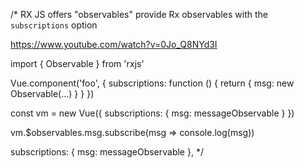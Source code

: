   /*
  RX JS offers "observables"
  provide Rx observables with the `subscriptions` option
  
https://www.youtube.com/watch?v=0Jo_Q8NYd3I

import { Observable } from 'rxjs'

Vue.component('foo', {
  subscriptions: function () {
    return {
      msg: new Observable(...)
    }
  }
})

const vm = new Vue({
  subscriptions: {
    msg: messageObservable
  }
})

vm.$observables.msg.subscribe(msg => console.log(msg))

   subscriptions: {
    msg: messageObservable
  },
  */ 

  